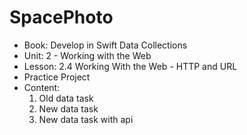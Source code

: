 #  SpacePhoto

- Book: Develop in Swift Data Collections
- Unit: 2 - Working with the Web
- Lesson: 2.4 Working With the Web - HTTP and URL
- Practice Project
- Content:
  1. Old data task
  2. New data task
  3. New data task with api
